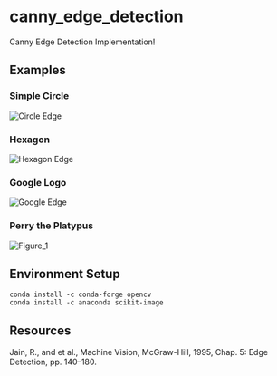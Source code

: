 # canny_edge_detection

Canny Edge Detection Implementation! 

## Examples

### Simple Circle

![Circle Edge](https://user-images.githubusercontent.com/60635839/205718195-9ba7f97a-6c8a-4e2d-a083-b9ce3576ed5d.png)

### Hexagon

![Hexagon Edge](https://user-images.githubusercontent.com/60635839/205718227-a0515f06-d38e-48af-b2c0-53e8b0037d5f.png)

### Google Logo

![Google Edge](https://user-images.githubusercontent.com/60635839/205718163-b6124139-0873-447a-a624-d01f2e18532c.png)

### Perry the Platypus

![Figure_1](https://user-images.githubusercontent.com/60635839/200213528-fb19099b-5ba5-4981-9f8c-cc7caca59f95.png)



## Environment Setup
```
conda install -c conda-forge opencv
conda install -c anaconda scikit-image
```

## Resources

Jain, R., and et al., Machine Vision, McGraw-Hill, 1995, Chap. 5: Edge Detection, pp. 140–180.
